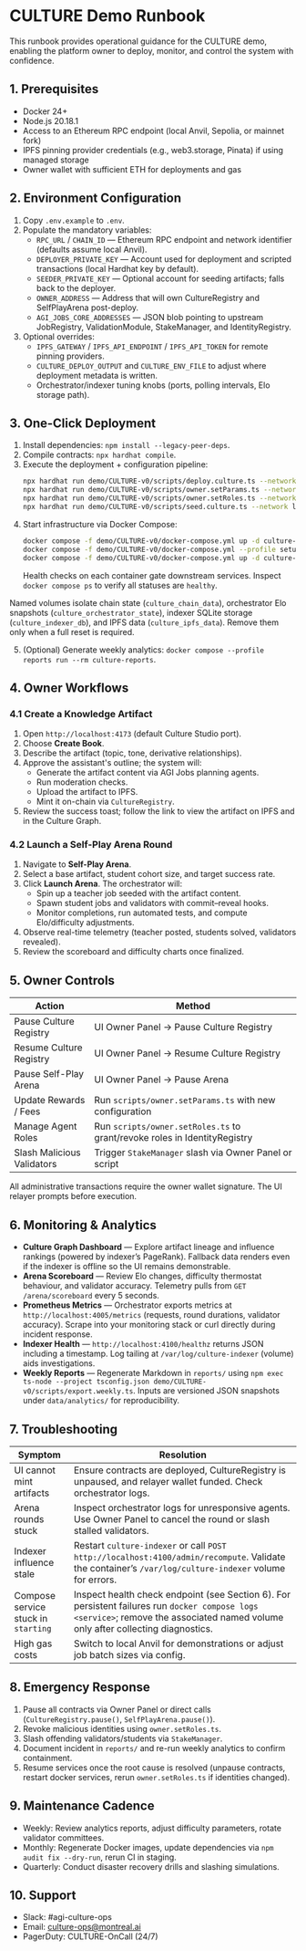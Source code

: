 # CULTURE Demo Runbook

This runbook provides operational guidance for the CULTURE demo, enabling the platform owner to deploy, monitor, and control the system with confidence.

## 1. Prerequisites

- Docker 24+
- Node.js 20.18.1
- Access to an Ethereum RPC endpoint (local Anvil, Sepolia, or mainnet fork)
- IPFS pinning provider credentials (e.g., web3.storage, Pinata) if using managed storage
- Owner wallet with sufficient ETH for deployments and gas

## 2. Environment Configuration

1. Copy `.env.example` to `.env`.
2. Populate the mandatory variables:
   - `RPC_URL` / `CHAIN_ID` — Ethereum RPC endpoint and network identifier (defaults assume local Anvil).
   - `DEPLOYER_PRIVATE_KEY` — Account used for deployment and scripted transactions (local Hardhat key by default).
   - `SEEDER_PRIVATE_KEY` — Optional account for seeding artifacts; falls back to the deployer.
   - `OWNER_ADDRESS` — Address that will own CultureRegistry and SelfPlayArena post-deploy.
   - `AGI_JOBS_CORE_ADDRESSES` — JSON blob pointing to upstream JobRegistry, ValidationModule, StakeManager, and IdentityRegistry.
3. Optional overrides:
   - `IPFS_GATEWAY` / `IPFS_API_ENDPOINT` / `IPFS_API_TOKEN` for remote pinning providers.
   - `CULTURE_DEPLOY_OUTPUT` and `CULTURE_ENV_FILE` to adjust where deployment metadata is written.
   - Orchestrator/indexer tuning knobs (ports, polling intervals, Elo storage path).

## 3. One-Click Deployment

1. Install dependencies: `npm install --legacy-peer-deps`.
2. Compile contracts: `npx hardhat compile`.
3. Execute the deployment + configuration pipeline:
   ```bash
   npx hardhat run demo/CULTURE-v0/scripts/deploy.culture.ts --network localhost
   npx hardhat run demo/CULTURE-v0/scripts/owner.setParams.ts --network localhost
   npx hardhat run demo/CULTURE-v0/scripts/owner.setRoles.ts --network localhost
   npx hardhat run demo/CULTURE-v0/scripts/seed.culture.ts --network localhost
   ```
4. Start infrastructure via Docker Compose:
   ```bash
   docker compose -f demo/CULTURE-v0/docker-compose.yml up -d culture-chain culture-ipfs
   docker compose -f demo/CULTURE-v0/docker-compose.yml --profile setup run --rm culture-contracts
   docker compose -f demo/CULTURE-v0/docker-compose.yml up -d culture-orchestrator culture-indexer culture-studio
   ```
   Health checks on each container gate downstream services. Inspect `docker compose ps` to verify all statuses are `healthy`.

Named volumes isolate chain state (`culture_chain_data`), orchestrator Elo snapshots (`culture_orchestrator_state`), indexer SQLite storage (`culture_indexer_db`), and IPFS data (`culture_ipfs_data`). Remove them only when a full reset is required.

5. (Optional) Generate weekly analytics: `docker compose --profile reports run --rm culture-reports`.

## 4. Owner Workflows

### 4.1 Create a Knowledge Artifact

1. Open `http://localhost:4173` (default Culture Studio port).
2. Choose **Create Book**.
3. Describe the artifact (topic, tone, derivative relationships).
4. Approve the assistant's outline; the system will:
   - Generate the artifact content via AGI Jobs planning agents.
   - Run moderation checks.
   - Upload the artifact to IPFS.
   - Mint it on-chain via `CultureRegistry`.
5. Review the success toast; follow the link to view the artifact on IPFS and in the Culture Graph.

### 4.2 Launch a Self-Play Arena Round

1. Navigate to **Self-Play Arena**.
2. Select a base artifact, student cohort size, and target success rate.
3. Click **Launch Arena**. The orchestrator will:
   - Spin up a teacher job seeded with the artifact content.
   - Spawn student jobs and validators with commit–reveal hooks.
   - Monitor completions, run automated tests, and compute Elo/difficulty adjustments.
4. Observe real-time telemetry (teacher posted, students solved, validators revealed).
5. Review the scoreboard and difficulty charts once finalized.

## 5. Owner Controls

| Action | Method |
| --- | --- |
| Pause Culture Registry | UI Owner Panel → Pause Culture Registry |
| Resume Culture Registry | UI Owner Panel → Resume Culture Registry |
| Pause Self-Play Arena | UI Owner Panel → Pause Arena |
| Update Rewards / Fees | Run `scripts/owner.setParams.ts` with new configuration |
| Manage Agent Roles | Run `scripts/owner.setRoles.ts` to grant/revoke roles in IdentityRegistry |
| Slash Malicious Validators | Trigger `StakeManager` slash via Owner Panel or script |

All administrative transactions require the owner wallet signature. The UI relayer prompts before execution.

## 6. Monitoring & Analytics

- **Culture Graph Dashboard** — Explore artifact lineage and influence rankings (powered by indexer’s PageRank). Fallback data renders even if the indexer is offline so the UI remains demonstrable.
- **Arena Scoreboard** — Review Elo changes, difficulty thermostat behaviour, and validator accuracy. Telemetry pulls from `GET /arena/scoreboard` every 5 seconds.
- **Prometheus Metrics** — Orchestrator exports metrics at `http://localhost:4005/metrics` (requests, round durations, validator accuracy). Scrape into your monitoring stack or curl directly during incident response.
- **Indexer Health** — `http://localhost:4100/healthz` returns JSON including a timestamp. Log tailing at `/var/log/culture-indexer` (volume) aids investigations.
- **Weekly Reports** — Regenerate Markdown in `reports/` using `npm exec ts-node --project tsconfig.json demo/CULTURE-v0/scripts/export.weekly.ts`. Inputs are versioned JSON snapshots under `data/analytics/` for reproducibility.

## 7. Troubleshooting

| Symptom | Resolution |
| --- | --- |
| UI cannot mint artifacts | Ensure contracts are deployed, CultureRegistry is unpaused, and relayer wallet funded. Check orchestrator logs. |
| Arena rounds stuck | Inspect orchestrator logs for unresponsive agents. Use Owner Panel to cancel the round or slash stalled validators. |
| Indexer influence stale | Restart `culture-indexer` or call `POST http://localhost:4100/admin/recompute`. Validate the container’s `/var/log/culture-indexer` volume for errors. |
| Compose service stuck in `starting` | Inspect health check endpoint (see Section 6). For persistent failures run `docker compose logs <service>`; remove the associated named volume only after collecting diagnostics. |
| High gas costs | Switch to local Anvil for demonstrations or adjust job batch sizes via config. |

## 8. Emergency Response

1. Pause all contracts via Owner Panel or direct calls (`CultureRegistry.pause()`, `SelfPlayArena.pause()`).
2. Revoke malicious identities using `owner.setRoles.ts`.
3. Slash offending validators/students via `StakeManager`.
4. Document incident in `reports/` and re-run weekly analytics to confirm containment.
5. Resume services once the root cause is resolved (unpause contracts, restart docker services, rerun `owner.setRoles.ts` if identities changed).

## 9. Maintenance Cadence

- Weekly: Review analytics reports, adjust difficulty parameters, rotate validator committees.
- Monthly: Regenerate Docker images, update dependencies via `npm audit fix --dry-run`, rerun CI in staging.
- Quarterly: Conduct disaster recovery drills and slashing simulations.

## 10. Support

- Slack: #agi-culture-ops
- Email: culture-ops@montreal.ai
- PagerDuty: CULTURE-OnCall (24/7)

